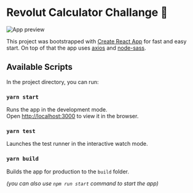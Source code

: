 # Revolut Calculator Challange 🚀

![App preview](https://i.imgur.com/ykxy81Z.png)

This project was bootstrapped with [Create React App](https://github.com/facebook/create-react-app) for fast and easy start. On top of that the app uses [axios](https://github.com/axios/axios) and [node-sass](https://github.com/sass/node-sass).

## Available Scripts

In the project directory, you can run:

### `yarn start`

Runs the app in the development mode.\
Open [http://localhost:3000](http://localhost:3000) to view it in the browser.

### `yarn test`

Launches the test runner in the interactive watch mode.

### `yarn build`

Builds the app for production to the `build` folder.

_(you can also use `npm run start` command to start the app)_
